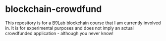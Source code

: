 # blockchain-crowdfund
This repository is for a B9Lab blockchain course that I am currently involved in.  It is for experimental purposes and does not imply an actual crowdfunded application - although you never know! 
